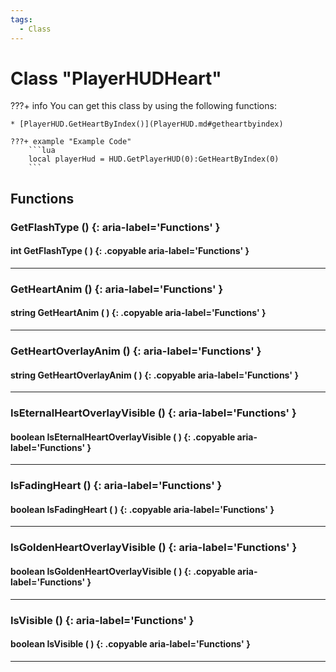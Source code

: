 ```yaml
---
tags:
  - Class
---
```

# Class "PlayerHUDHeart"

???+ info
    You can get this class by using the following functions:

    * [PlayerHUD.GetHeartByIndex()](PlayerHUD.md#getheartbyindex)

    ???+ example "Example Code"
        ```lua
        local playerHud = HUD.GetPlayerHUD(0):GetHeartByIndex(0)
        ```

## Functions

### GetFlashType () {: aria-label='Functions' }
#### int GetFlashType ( ) {: .copyable aria-label='Functions' }

___
### GetHeartAnim () {: aria-label='Functions' }
#### string GetHeartAnim ( ) {: .copyable aria-label='Functions' }

___
### GetHeartOverlayAnim () {: aria-label='Functions' }
#### string GetHeartOverlayAnim ( ) {: .copyable aria-label='Functions' }

___
### IsEternalHeartOverlayVisible () {: aria-label='Functions' }
#### boolean IsEternalHeartOverlayVisible ( ) {: .copyable aria-label='Functions' }

___
### IsFadingHeart () {: aria-label='Functions' }
#### boolean IsFadingHeart ( ) {: .copyable aria-label='Functions' }

___
### IsGoldenHeartOverlayVisible () {: aria-label='Functions' }
#### boolean IsGoldenHeartOverlayVisible ( ) {: .copyable aria-label='Functions' }

___
### IsVisible () {: aria-label='Functions' }
#### boolean IsVisible ( ) {: .copyable aria-label='Functions' }

___